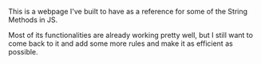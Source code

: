 This is a webpage I've built to have as a reference for some of the String Methods in JS. 

Most of its functionalities are already working pretty well, but I still want to come back to it and add some more rules and make it as efficient as possible.
